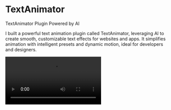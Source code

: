 # TextAnimator
TextAnimator Plugin Powered by AI

I built a powerful text animation plugin called TextAnimator, leveraging AI to create smooth, customizable text effects for websites and apps. It simplifies animation with intelligent presets and dynamic motion, ideal for developers and designers.

<video controls src="Screen Recording 2025-05-20 at 11.25.59 PM.mov" title="Title"></video>